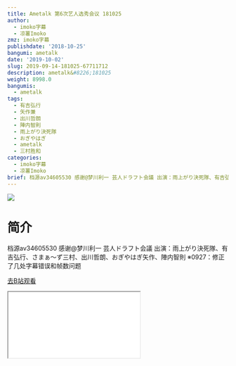 ```yaml
---
title: Ametalk 第6次艺人选秀会议 181025
author:
  - imoko字幕
  - 凉薯Imoko
zmz: imoko字幕
publishdate: '2018-10-25'
bangumi: ametalk
date: '2019-10-02'
slug: 2019-09-14-181025-67711712
description: ametalk&#8226;181025
weight: 8998.0
bangumis:
  - ametalk
tags:
  - 有吉弘行
  - 矢作兼
  - 出川哲朗
  - 陣内智則
  - 雨上がり決死隊
  - おぎやはぎ
  - ametalk
  - 三村胜和
categories:
  - imoko字幕
  - 凉薯Imoko
brief: 档源av34605530 感谢@梦川利一 芸人ドラフト会議 出演：雨上がり決死隊、有吉弘行、さまぁ～ず三村、出川哲朗、おぎやはぎ矢作、陣内智則 ※0927：修正了几处字幕错误和帧数问题
---
```

![](https://raw.githubusercontent.com/tcgriffith/owaraisite/master/static/tmpimg/91a8a29e523b2d02cc1c71bdbc157afeb2fffc1e.jpg.480.jpg)
# 简介  
档源av34605530 感谢@梦川利一
芸人ドラフト会議
出演：雨上がり決死隊、有吉弘行、さまぁ～ず三村、出川哲朗、おぎやはぎ矢作、陣内智則
※0927：修正了几处字幕错误和帧数问题  

[去B站观看](https://www.bilibili.com/video/av67711712/)
<div class ="resp-container"><iframe class="testiframe" src="//player.bilibili.com/player.html?aid=67711712"", scrolling="no", allowfullscreen="true" > </iframe></div> 
